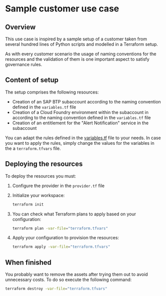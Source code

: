 # Sample customer use case

## Overview

This use case is inspired by a sample setup of a customer taken from several hundred lines of Python scripts and modelled in a Terraform setup.

As with every customer scenario the usage of naming conventions for the resources and the validation of them is one important aspect to satisfy governance rules.

## Content of setup

The setup comprises the following resources:

- Creation of an SAP BTP subaccount according to the naming convention defined in the `variables.tf` file
- Creation of a Cloud Foundry environment within the subaccount in according to the naming convention defined in the `variables.tf` file
- Creation of an entitlement for the "Alert Notification" service in the subaccount

You can adapt the rules defined in the [variables.tf](variables.tf) file to your needs. In case you want to apply the rules, simply change the values for the variables in the a `terraform.tfvars` file.

## Deploying the resources

To deploy the resources you must:

1. Configure the provider in the `provider.tf` file
2. Initialize your workspace:

   ```bash
   terraform init
   ```

3. You can check what Terraform plans to apply based on your configuration:

   ```bash
   terraform plan -var-file="terraform.tfvars" 
   ```

4. Apply your configuration to provision the resources:

   ```bash
   terraform apply -var-file="terraform.tfvars"
   ```

## When finished

You probably want to remove the assets after trying them out to avoid unnecessary costs. To do so execute the following command:

```bash
terraform destroy -var-file="terraform.tfvars"
```
